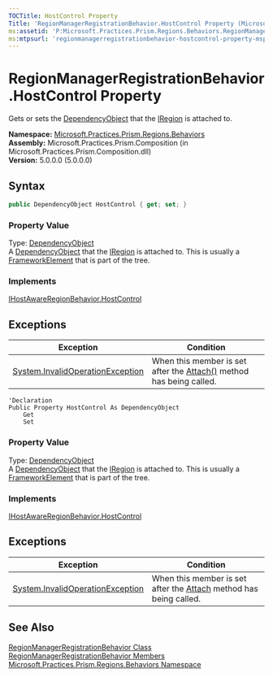 ```yaml
---
TOCTitle: HostControl Property
Title: 'RegionManagerRegistrationBehavior.HostControl Property (Microsoft.Practices.Prism.Regions.Behaviors)'
ms:assetid: 'P:Microsoft.Practices.Prism.Regions.Behaviors.RegionManagerRegistrationBehavior.HostControl'
ms:mtpsurl: 'regionmanagerregistrationbehavior-hostcontrol-property-mspp-regions-behaviors.md'
---
```


# RegionManagerRegistrationBehavior.HostControl Property

Gets or sets the [DependencyObject](http://msdn.microsoft.com/en-us/library/ms589309) that the [IRegion](/patterns-practices/reference/iregion-interface-mspp-regions) is attached to.

**Namespace:** [Microsoft.Practices.Prism.Regions.Behaviors](/patterns-practices/reference/mspp-regions-behaviors-namespace)  
**Assembly:** Microsoft.Practices.Prism.Composition (in Microsoft.Practices.Prism.Composition.dll)<br/>
**Version:** 5.0.0.0 (5.0.0.0)

## Syntax

```C#
public DependencyObject HostControl { get; set; }
```

### Property Value

Type: [DependencyObject](http://msdn.microsoft.com/en-us/library/ms589309)  
A [DependencyObject](http://msdn.microsoft.com/en-us/library/ms589309) that the [IRegion](/patterns-practices/reference/iregion-interface-mspp-regions) is attached to. This is usually a [FrameworkElement](http://msdn.microsoft.com/en-us/library/ms602714) that is part of the tree.
### Implements

[IHostAwareRegionBehavior.HostControl](/patterns-practices/reference/ihostawareregionbehavior-hostcontrol-property-mspp-regions-behaviors)

## Exceptions


| Exception | Condition |
|---|---|
| [System.InvalidOperationException](http://msdn.microsoft.com/en-us/library/2asft85a) | When this member is set after the [Attach()](/patterns-practices/reference/iregionbehavior-attach-method-mspp-regions) method has being called. |

```VB
'Declaration
Public Property HostControl As DependencyObject
	Get
	Set
```

### Property Value

Type: [DependencyObject](http://msdn.microsoft.com/en-us/library/ms589309)  
A [DependencyObject](http://msdn.microsoft.com/en-us/library/ms589309) that the [IRegion](/patterns-practices/reference/iregion-interface-mspp-regions) is attached to. This is usually a [FrameworkElement](http://msdn.microsoft.com/en-us/library/ms602714) that is part of the tree.
### Implements

[IHostAwareRegionBehavior.HostControl](/patterns-practices/reference/ihostawareregionbehavior-hostcontrol-property-mspp-regions-behaviors)

## Exceptions


| Exception | Condition |
|---|---|
| [System.InvalidOperationException](http://msdn.microsoft.com/en-us/library/2asft85a) | When this member is set after the [Attach](/patterns-practices/reference/iregionbehavior-attach-method-mspp-regions) method has being called. |

## See Also

[RegionManagerRegistrationBehavior Class](/patterns-practices/reference/regionmanagerregistrationbehavior-class-mspp-regions-behaviors)  
[RegionManagerRegistrationBehavior Members](/patterns-practices/reference/regionmanagerregistrationbehavior-members-mspp-regions-behaviors)  
[Microsoft.Practices.Prism.Regions.Behaviors Namespace](/patterns-practices/reference/mspp-regions-behaviors-namespace)<br/>
